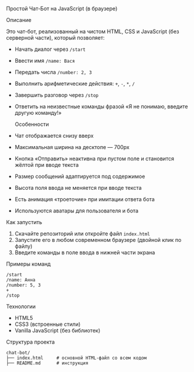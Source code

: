  Простой Чат-Бот на JavaScript (в браузере)

 Описание

Это чат-бот, реализованный на чистом HTML, CSS и JavaScript (без серверной части), который позволяет:

- Начать диалог через `/start`
- Ввести имя `/name: Вася`
- Передать числа `/number: 2, 3`
- Выполнить арифметические действия: `+`, `-`, `*`, `/`
- Завершить разговор через `/stop`
- Ответить на неизвестные команды фразой «Я не понимаю, введите другую команду!»

  Особенности

-  Чат отображается снизу вверх
-  Максимальная ширина на десктопе — 700px
-  Кнопка «Отправить» неактивна при пустом поле и становится жёлтой при вводе текста
-  Размер сообщений адаптируется под содержимое
-  Высота поля ввода не меняется при вводе текста
-  Есть анимация «троеточие» при имитации ответа бота
-  Используются аватары для пользователя и бота

 Как запустить

1. Скачайте репозиторий или откройте файл `index.html`
2. Запустите его в любом современном браузере (двойной клик по файлу)
3. Введите команды в поле ввода в нижней части экрана

 Примеры команд

```
/start
/name: Анна
/number: 5, 3
+
/stop
```

 Технологии

- HTML5
- CSS3 (встроенные стили)
- Vanilla JavaScript (без библиотек)

 Структура проекта

```
chat-bot/
├── index.html     # основной HTML-файл со всем кодом
├── README.md      # инструкция
```



